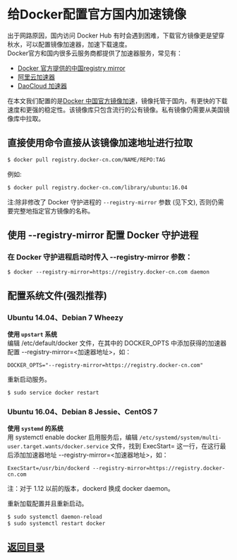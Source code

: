 # 给Docker配置官方国内加速镜像
出于网路原因，国内访问 Docker Hub 有时会遇到困难，下载官方镜像更是望穿秋水，可以配置镜像加速器，加速下载速度。  
Docker官方和国内很多云服务商都提供了加速器服务，常见有：
* [Docker 官方提供的中国registry mirror](https://docs.docker.com/registry/recipes/mirror/#use-case-the-china-registry-mirror)
* [阿里云加速器](https://cr.console.aliyun.com/#/accelerator)
* [DaoCloud 加速器](https://www.daocloud.io/mirror#accelerator-doc)  

在本文我们配置的是[Docker 中国官方镜像加速](https://www.docker-cn.com/registry-mirror)，镜像托管于国内，有更快的下载速度和更强的稳定性。该镜像库只包含流行的公有镜像。私有镜像仍需要从美国镜像库中拉取。  
## 直接使用命令直接从该镜像加速地址进行拉取  
```bash
$ docker pull registry.docker-cn.com/NAME/REPO:TAG
```
例如:
```bash
$ docker pull registry.docker-cn.com/library/ubuntu:16.04
```
注:除非修改了 Docker 守护进程的 `--registry-mirror` 参数 (见下文), 否则仍需要完整地指定官方镜像的名称。  

## 使用 --registry-mirror 配置 Docker 守护进程  
### 在 Docker 守护进程启动时传入 --registry-mirror 参数：
```
$ docker --registry-mirror=https://registry.docker-cn.com daemon
```
## 配置系统文件(强烈推荐)
### Ubuntu 14.04、Debian 7 Wheezy  
__使用 `upstart` 系统__  
编辑 /etc/default/docker 文件，在其中的 DOCKER_OPTS 中添加获得的加速器配置 --registry-mirror=<加速器地址>，如：
```
DOCKER_OPTS="--registry-mirror=https://registry.docker-cn.com"
```  
重新启动服务。  
```
$ sudo service docker restart
```
### Ubuntu 16.04、Debian 8 Jessie、CentOS 7  
__使用 `systemd` 的系统__  
用 systemctl enable docker 启用服务后，编辑 `/etc/systemd/system/multi-user.target.wants/docker.service` 文件，找到 ExecStart= 这一行，在这行最后添加加速器地址 --registry-mirror=<加速器地址>，如：
```
ExecStart=/usr/bin/dockerd --registry-mirror=https://registry.docker-cn.com
```
注：对于 1.12 以前的版本，dockerd 换成 docker daemon。  

重新加载配置并且重新启动。
```bash
$ sudo systemctl daemon-reload
$ sudo systemctl restart docker
```

## [返回目录](https://github.com/MulticsYin/MulticsDevOps)
